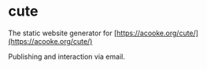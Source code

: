 
# cute

The static website generator for
[https://acooke.org/cute/](https://acooke.org/cute/)

Publishing and interaction via email.
